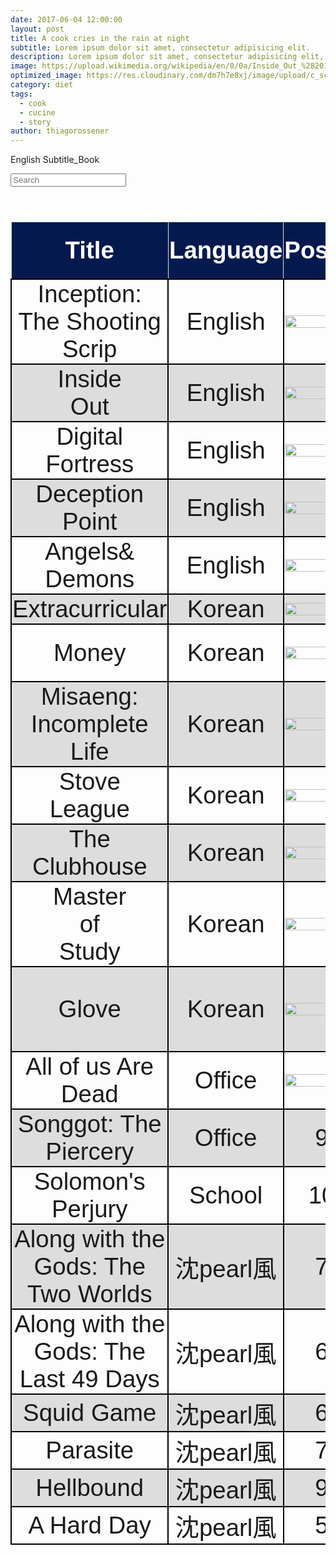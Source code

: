 ```yaml
---
date: 2017-06-04 12:00:00
layout: post
title: A cook cries in the rain at night
subtitle: Lorem ipsum dolor sit amet, consectetur adipisicing elit.
description: Lorem ipsum dolor sit amet, consectetur adipisicing elit, sed do eiusmod tempor incididunt ut labore et dolore magna aliqua.
image: https://upload.wikimedia.org/wikipedia/en/0/0a/Inside_Out_%282015_film%29_poster.jpg
optimized_image: https://res.cloudinary.com/dm7h7e8xj/image/upload/c_scale,w_380/v1559824575/theme14_gi2ypv.jpg
category: diet
tags:
  - cook
  - cucine
  - story
author: thiagorossener
---
```


 <!DOCTYPE html>
<html>
<head>
<script src="https://ajax.googleapis.com/ajax/libs/jquery/3.5.1/jquery.min.js"></script>
<link rel="stylesheet" href="https://cdnjs.cloudflare.com/ajax/libs/font-awesome/4.7.0/css/font-awesome.min.css">
<script>
$(document).ready(function(){
  $("#myInput").on("keyup", function() {
    var value = $(this).val().toLowerCase();
    $("#myTable tr").filter(function() {
      $(this).toggle($(this).text().toLowerCase().indexOf(value) > -1)
    });
  });
});

function sortTable(n) {
  var table, rows, switching, i, x, y, shouldSwitch, dir, switchcount = 0;
  table = document.getElementById("myTable");
  switching = true;
  dir = "asc"; 
  while (switching) {
    switching = false;
    rows = table.rows;
    for (i = 0; i < (rows.length - 1); i++) {
      shouldSwitch = false;
      x = rows[i].getElementsByTagName("TD")[n];
      y = rows[i + 1].getElementsByTagName("TD")[n];
      if (dir == "asc") {
        if (x.innerHTML.toLowerCase() > y.innerHTML.toLowerCase()) {
          shouldSwitch= true;
          break;
        }
      } else if (dir == "desc") {
        if (x.innerHTML.toLowerCase() < y.innerHTML.toLowerCase()) {
          shouldSwitch = true;
          break;
        }
      }
    }
    if (shouldSwitch) {
      rows[i].parentNode.insertBefore(rows[i + 1], rows[i]);
      switching = true;
      switchcount ++;      
    } else {
      if (switchcount == 0 && dir == "asc") {
        dir = "desc";
        switching = true;
      }
    }
  }
}
</script>
<style>
table {
  font-family: arial, sans-serif;
  border-collapse: collapse;
  width: 100%;
  font-size:4vw;
}

td, th {
  border: 1px solid #dddddd;
  text-align: center;
  padding: 1px;
}

th {
  background-color: #041a4f;
  cursor: pointer;
  color: white;
  position: sticky;
  top: 0; 
  box-shadow: 0 2px 2px -1px rgba(0, 0, 0, 0.4);
}

th:hover {
    background-color:#04AA6D;
    color: white;    

  }

td{
    border: 2px solid #000000;
  }

tr:nth-child(even) {
  background-color: #dddddd;
}
  
tr:hover {
    background-color:#04AA6D;
    color: white;      
}
</style>
</head>
<body>

<p>English Subtitle_Book</p>
<input id="myInput" type="text" placeholder="Search">
<br><br>

<table>
  <thead>
  <tr>
    <th onclick="sortTable(0)">Title <i class="fa fa-sort"></i></th> 
    <th onclick="sortTable(1)">Language<i class="fa fa-sort"></i></th> 
    <th onclick="sortTable(2)">Poster<i class="fa fa-sort"></i></th>
    <th onclick="sortTable(3)">my<br>rating<i class="fa fa-sort"></i></th>
    <th onclick="sortTable(3)">#<i class="fa fa-sort"></i></th>
  </tr>
  </thead>
  <tbody id = "myTable">
        <tr>
            <td>Inception:<br>The Shooting Scrip</td>
            <td>English</td>
            <td><img src="https://images-na.ssl-images-amazon.com/images/I/61cOm8-xzTL._SX328_BO1,204,203,200_.jpg" width = "100%"></td>
            <td>10</td>
            <td>#Mind</td>
        </tr>
        <tr>
            <td>Inside<br>Out</td>
            <td>English</td>
            <td><img src="https://upload.wikimedia.org/wikipedia/en/0/0a/Inside_Out_%282015_film%29_poster.jpg" width = "100%"></td>
            <td>10</td>
            <td>#Mind</td>
        </tr>
        <tr>
            <td>Digital<br>Fortress</td>
            <td>English</td>
            <td><img src ="https://i.gr-assets.com/images/S/compressed.photo.goodreads.com/books/1360095966l/11125.jpg" width = "100%"></td>
            <td>10</td>
            <td>#Dan Brown</td>
        </tr>
        <tr>
            <td>Deception<br>Point</td>
            <td>English</td>
            <td><img src ="https://images-eu.ssl-images-amazon.com/images/I/41T7ZrFJefL._SY264_BO1,204,203,200_QL40_FMwebp_.jpg" width = "100%"></td>
            <td>10</td>
            <td>#Dan Brown</td>
        </tr>
        <tr>
            <td>Angels&<br>Demons</td>
            <td>English</td>
            <td><img src ="https://images-na.ssl-images-amazon.com/images/I/510uIcLWISL._SX327_BO1,204,203,200_.jpg" width = "100%"></td>
            <td>10</td>
            <td>#Dan Brown</td>
        </tr>
        <tr>
            <td>Extracurricular</td>
            <td>Korean</td>
            <td><img src="https://upload.wikimedia.org/wikipedia/en/9/9a/Extracurricular_2020.jpg" width="100%"></td>
            <td>9</td>
            <td>#School</td>
        </tr>
        <tr>
            <td>Money</td>
            <td>Korean</td>
            <td><img src="https://upload.wikimedia.org/wikipedia/en/f/f7/Money_%282019_film%29.jpg" width="100%"></td>
            <td>6</td>
            <td>#Economy<br>#Office</td>
        </tr>
        <tr>
            <td>Misaeng:<br>Incomplete<br>Life </td>
            <td>Korean</td>
            <td><img src="https://upload.wikimedia.org/wikipedia/en/e/e8/Misaeng-poster.jpg" width="100%"></td>
            <td>10</td>
            <td>#Office</td>
        </tr>
        <tr>
            <td>Stove<br>League</td>
            <td>Korean</td>
            <td><img src="https://upload.wikimedia.org/wikipedia/en/c/c9/Stove_League_main_poster.jpg" width="100%"></td>
            <td>10</td>
            <td>#Office<br>#Baseball</td>
        </tr>
        <tr>
            <td>The<br>Clubhouse</td>
            <td>Korean</td>
            <td><img src="https://w.namu.la/s/ded2d9b09494af176e0e7bb82638343c2e41fe32ef101bdd73207c98c927b09e4d5a44a0bad20778497af24c60806f4dc06594d1a4342808d23a5afcd832804d0e9cb9068a35606bb7be60cd07413bccd2db57a828708911479a71734f01588c.jpg" width="100%"></td>
            <td>10</td>
            <td>#Office<br>#Baseball</td>
        </tr>
        <tr>
            <td>Master<br>of<br>Study</td>
            <td>Korean</td>
            <td><img src="https://upload.wikimedia.org/wikipedia/en/d/d3/LordofStudy.jpg" width="100%"></td>
            <td>10</td>
            <td>#Office<br>#Baseball</td>
        </tr>
        <tr>
            <td>Glove</td>
            <td>Korean</td>
            <td><img src="https://upload.wikimedia.org/wikipedia/en/2/2d/Glove2011Poster.jpg" width="100%"></td>
            <td>7</td>
            <td>#School<br>#Disabled<br>#Baseball</td>
        </tr>
        <tr>
            <td>All of us Are Dead</td>
            <td>Office</td>
            <td><img src="https://upload.wikimedia.org/wikipedia/en/2/24/All_of_Us_Are_Dead.jpeg" width="100%"></td>
            <td>5</td>
            <td>#School</td>
        </tr>
        <tr>
            <td>Songgot: The Piercery</td>
            <td>Office</td>
            <td>9</td>
            <td></td>
        </tr>
        <tr>
            <td>Solomon's Perjury</td>
            <td>School</td>
            <td>10</td>
            <td></td>
        </tr>
        <tr>
            <td>Along with the Gods: The Two Worlds</td>
            <td>沈pearl風</td>
            <td>7</td>
            <td>Original</td>
        </tr>
        <tr>
            <td>Along with the Gods: The Last 49 Days</td>
            <td>沈pearl風</td>
            <td>6</td>
            <td>Original</td>
        </tr>
        <tr>
            <td>Squid Game</td>
            <td>沈pearl風</td>
            <td>6</td>
            <td>Review</td>
        </tr>
        <tr>
            <td>Parasite</td>
            <td>沈pearl風</td>
            <td>7</td>
            <td>Review</td>
        </tr>
        <tr>
            <td>Hellbound</td>
            <td>沈pearl風</td>
            <td>9</td>
            <td>Review</td>
        </tr>
        <tr>
            <td>A Hard Day</td>
            <td>沈pearl風</td>
            <td>5</td>
            <td>Review</td>
        </tr>
    </tbody>
  </table>

</body>
</html>
